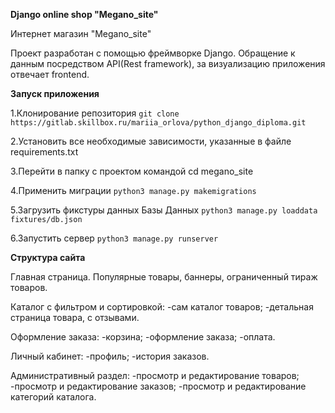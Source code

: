 **Django online shop "Megano_site"**

Интернет магазин "Megano_site"

Проект разработан с помощью фреймворке Django.
Обращение к данным посредством API(Rest framework), за визуализацию приложения отвечает frontend.

**Запуск приложения**

1.Клонирование репозитория 
`git clone https://gitlab.skillbox.ru/mariia_orlova/python_django_diploma.git`

2.Установить все необходимые зависимости, указанные в файле requirements.txt

3.Перейти в папку с проектом командой cd megano_site

4.Применить миграции
`python3 manage.py makemigrations`

5.Загрузить фикстуры данных Базы Данных
`python3 manage.py loaddata fixtures/db.json`

6.Запустить сервер 
`python3 manage.py runserver`

**Структура сайта**

Главная страница.
Популярные товары, баннеры, ограниченный тираж товаров.

Каталог с фильтром и сортировкой: 
-cам каталог товаров;
-детальная страница товара, с отзывами.

Оформление заказа:
-корзина;
-оформление заказа;
-оплата.

Личный кабинет:
-профиль;
-история заказов.

Административный раздел:
-просмотр и редактирование товаров;
-просмотр и редактирование заказов;
-просмотр и редактирование категорий каталога.

